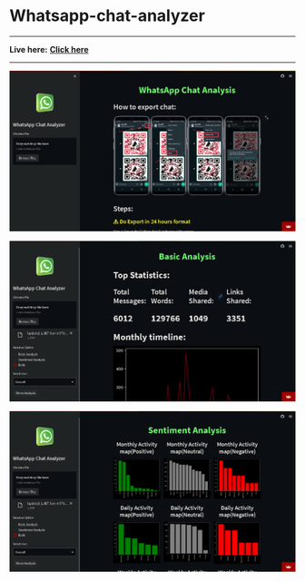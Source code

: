 # Whatsapp-chat-analyzer
---
**Live here:** **[Click here](https://whats-chat-analyzer-dhiraj-sahani.streamlit.app)**

---

![1683383201374](image/README/1683383201374.png)

![1683383337149](image/README/1683383337149.png)

![1683383371403](image/README/1683383371403.png)